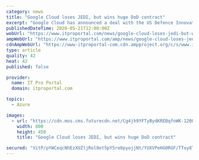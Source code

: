 ```yaml
---
category: news
title: "Google Cloud loses JEDI, but wins huge DoD contract"
excerpt: "Google Cloud has announced a deal with the US Defence Innovation Unit (DIU), a division of the Department of Defence (DoD). The agreement will see the Pentagon use the company’s public cloud service Anthos to build a multi-cloud management platform to detect and protect against cyberthreats."
publishedDateTime: 2020-05-21T12:00:00Z
webUrl: "https://www.itproportal.com/news/google-cloud-loses-jedi-but-wins-huge-dod-contract/"
ampWebUrl: "https://www.itproportal.com/amp/news/google-cloud-loses-jedi-but-wins-huge-dod-contract/"
cdnAmpWebUrl: "https://www-itproportal-com.cdn.ampproject.org/c/s/www.itproportal.com/amp/news/google-cloud-loses-jedi-but-wins-huge-dod-contract/"
type: article
quality: 42
heat: 42
published: false

provider:
  name: IT Pro Portal
  domain: itproportal.com

topics:
  - Azure

images:
  - url: "https://cdn.mos.cms.futurecdn.net/Cg4jh9YFTyBydKREBqfnWK-1200-80.jpg"
    width: 800
    height: 450
    title: "Google Cloud loses JEDI, but wins huge DoD contract"

secured: "VitP/pYWCeqcNhEzXUZljRol0ot5pY5re8pyojjNt/YUXVPeHG0RGF/TToy8TFpyjM1bQYht9mY6ymmxpGmAADwjdl2GnZMP5QZ2uaZeP2tUjcLeRcQk1UtlFAvhhVi0OGVYTwRJml+ROfkiIdWND1tIVretgWTCcp4fD/j82s2DmGVQNHxnDX9I81r0lJZ38QIxpsP5tD2yPFu4SkAK8N24oVSG8Y6YCgJrDO6GAAPU6IElRe80JfUN/U+WY4wyL89xUvLCD59rQMSD3pXWO0B9r1UVPm/ypgJPUxGgA9d/TWj5nGF5tiMKwPrAyUux;ZBmynE4qVTHlMrC4/h8Azg=="
---
```


